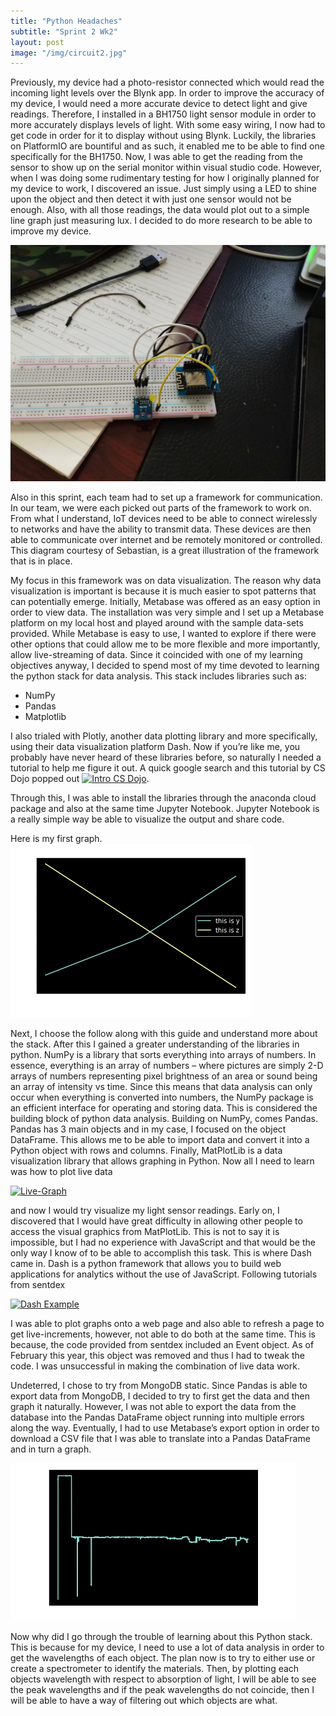```yaml
---
title: "Python Headaches"
subtitle: "Sprint 2 Wk2"
layout: post
image: "/img/circuit2.jpg"
---
```


Previously, my device had a photo-resistor connected which would read the incoming light levels over the Blynk app. In order to improve the accuracy of my device, I would need a more accurate device to detect light and give readings. Therefore, I installed in a BH1750 light sensor module in order to more accurately displays levels of light. With some easy wiring, I now had to get code in order for it to display without using Blynk. Luckily, the libraries on PlatformIO are bountiful and as such, it enabled me to be able to find one specifically for the BH1750. Now, I was able to get the reading from the sensor to show up on the serial monitor within visual studio code. However, when I was doing some rudimentary testing for how I originally planned for my device to work, I discovered an issue. Just simply using a LED to shine upon the object and then detect it with just one sensor would not be enough. Also, with all those readings, the data would plot out to a simple line graph just measuring lux. I decided to do more research to be able to improve my device.

![Circuit Revised](/img/circuit2.jpg)

Also in this sprint, each team had to set up a framework for communication. In our team, we were each picked out parts of the framework to work on. From what I understand, IoT devices need to be able to connect wirelessly to networks and have the ability to transmit data. These devices are then able to communicate over internet and be remotely monitored or controlled. This diagram courtesy of Sebastian, is a great illustration of the framework that is in place.

My focus in this framework was on data visualization. The reason why data visualization is important is because it is much easier to spot patterns that can potentially emerge. Initially, Metabase was offered as an easy option in order to view data. The installation was very simple and I set up a Metabase platform on my local host and played around with the sample data-sets provided. While Metabase is easy to use, I wanted to explore if there were other options that could allow me to be more flexible and more importantly, allow live-streaming of data. Since it coincided with one of my learning objectives anyway, I decided to spend most of my time devoted to learning the python stack for data analysis. This stack includes libraries such as:
- NumPy
- Pandas
- Matplotlib

I also trialed with Plotly, another data plotting library and more specifically, using their data visualization platform Dash. Now if you’re like me, you probably have never heard of these libraries before, so naturally I needed a tutorial to help me figure it out. A quick google search and this tutorial by CS Dojo popped out [![Intro CS Dojo](http://img.youtube.com/vi/a9UrKTVEeZA/0.jpg)](http://www.youtube.com/watch?v=a9UrKTVEeZA). 

Through this, I was able to install the libraries through the anaconda cloud package and also at the same time Jupyter Notebook. Jupyter Notebook is a really simple way be able to visualize the output and share code.


Here is my first graph.
![First Graph](/img/graph1.png)

Next, I choose the follow along with this guide and understand more about the stack. After this I gained a greater understanding of the libraries in python. NumPy is a library that sorts everything into arrays of numbers. In essence, everything is an array of numbers – where pictures are simply 2-D arrays of numbers representing pixel brightness of an area or sound being an array of intensity vs time. Since this means that data analysis can only occur when everything is converted into numbers, the NumPy package is an efficient interface for operating and storing data. This is considered the building block of python data analysis. Building on NumPy, comes Pandas. Pandas has 3 main objects and in my case, I focused on the object DataFrame. This allows me to be able to import data and convert it into a Python object with rows and columns. Finally, MatPlotLib is a data visualization library that allows graphing in Python. Now all I need to learn was how to plot live data 

[![Live-Graph](http://img.youtube.com/vi/ZmYPzESC5YY/0.jpg)](http://www.youtube.com/watch?v=ZmYPzESC5YY)

and now I would try visualize my light sensor readings. Early on, I discovered that I would have great difficulty in allowing other people to access the visual graphics from MatPlotLib. This is not to say it is impossible, but I had no experience with JavaScript and that would be the only way I know of to be able to accomplish this task. This is where Dash came in. Dash is a python framework that allows you to build web applications for analytics without the use of JavaScript. Following tutorials from sentdex 

[![Dash Example](http://img.youtube.com/vi/luixWRpp6Jo/0.jpg)](http://www.youtube.com/watch?v=luixWRpp6Jo)

I was able to plot graphs onto a web page and also able to refresh a page to get live-increments, however, not able to do both at the same time. This is because, the code provided from sentdex included an Event object. As of February this year, this object was removed and thus I had to tweak the code. I was unsuccessful in making the combination of live data work.


Undeterred, I chose to try from MongoDB static. Since Pandas is able to export data from MongoDB, I decided to try to first get the data and then graph it naturally. However, I was not able to export the data from the database into the Pandas DataFrame object running into multiple errors along the way. Eventually, I had to use Metabase’s export option in order to download a CSV file that I was able to translate into a Pandas DataFrame and in turn a graph.

![Light Sensor](/img/lightsensor.png)

Now why did I go through the trouble of learning about this Python stack. This is because for my device, I need to use a lot of data analysis in order to get the wavelengths of each object. The plan now is to try to either use or create a spectrometer to identify the materials. Then, by plotting each objects wavelength with respect to absorption of light, I will be able to see the peak wavelengths and if the peak wavelengths do not coincide, then I will be able to have a way of filtering out which objects are what.   


